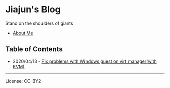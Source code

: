 # Jiajun's Blog

Stand on the shoulders of giants

- [About Me](https://blog.jiajunhuang.com/aboutme)

## Table of Contents

- 2020/04/13 - [Fix problems with Windows guest on virt manager(with KVM)](https://blog.jiajunhuang.com/articles/2020_04_13-hello_world.md.html)



--------------------------------------------

License: CC-BY2

